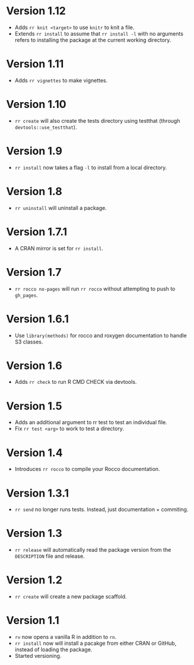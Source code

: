 # Version 1.12

* Adds `rr knit <target>` to use `knitr` to knit a file.
* Extends `rr install` to assume that `rr install -l` with no arguments refers to installing the package at the current working directory.

# Version 1.11

* Adds `rr vignettes` to make vignettes.

# Version 1.10

* `rr create` will also create the tests directory using testthat (through `devtools::use_testthat`).

# Version 1.9

* `rr install` now takes a flag `-l` to install from a local directory.

# Version 1.8

* `rr uninstall` will uninstall a package.

# Version 1.7.1

* A CRAN mirror is set for `rr install`.

# Version 1.7

* `rr rocco no-pages` will run `rr rocco` without attempting to push to `gh_pages`.

# Version 1.6.1

* Use `library(methods)` for rocco and roxygen documentation to handle S3 classes.

# Version 1.6
* Adds `rr check` to run R CMD CHECK via devtools.

# Version 1.5
* Adds an additional argument to rr test to test an individual file.
* Fix `rr test <arg>` to work to test a directory.

# Version 1.4

* Introduces `rr rocco` to compile your Rocco documentation.

# Version 1.3.1

* `rr send` no longer runs tests.  Instead, just documentation + commiting.

# Version 1.3

* `rr release` will automatically read the package version from the `DESCRIPTION` file and release.

# Version 1.2

* `rr create` will create a new package scaffold.

# Version 1.1

* `rv` now opens a vanilla R in addition to `rn`.
* `rr install` now will install a pacakge from either CRAN or GitHub, instead of loading the package.
* Started versioning.
